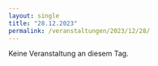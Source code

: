 ```yaml
---
layout: single
title: "28.12.2023"
permalink: /veranstaltungen/2023/12/28/
---
```


Keine Veranstaltung an diesem Tag.

